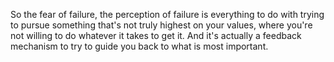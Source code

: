  So the fear of failure, the perception of failure is everything to do with trying to pursue something that's not truly highest on your values, where you're not willing to do whatever it takes to get it. And it's actually a feedback mechanism to try to guide you back to what is most important.